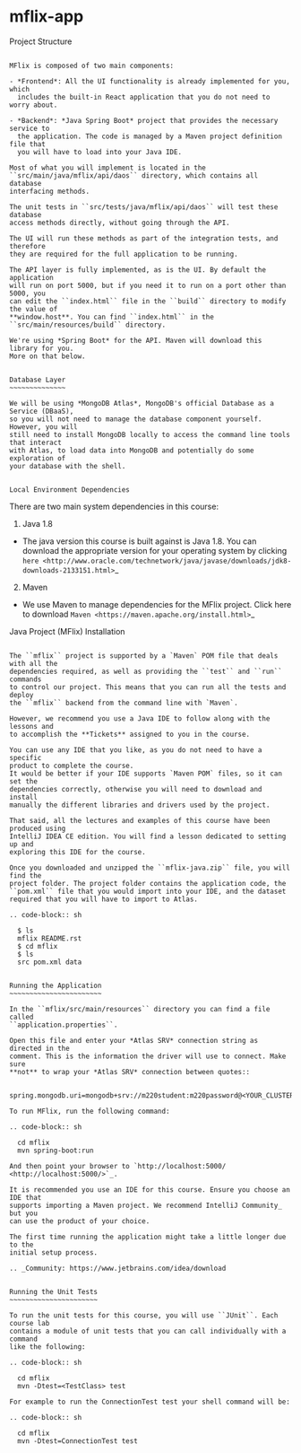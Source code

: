 # mflix-app

Project Structure
~~~~~~~~~~~~~~~~~

MFlix is composed of two main components:

- *Frontend*: All the UI functionality is already implemented for you, which
  includes the built-in React application that you do not need to worry about.

- *Backend*: *Java Spring Boot* project that provides the necessary service to
  the application. The code is managed by a Maven project definition file that
  you will have to load into your Java IDE.

Most of what you will implement is located in the
``src/main/java/mflix/api/daos`` directory, which contains all database
interfacing methods.

The unit tests in ``src/tests/java/mflix/api/daos`` will test these database
access methods directly, without going through the API.

The UI will run these methods as part of the integration tests, and therefore
they are required for the full application to be running.

The API layer is fully implemented, as is the UI. By default the application
will run on port 5000, but if you need it to run on a port other than 5000, you
can edit the ``index.html`` file in the ``build`` directory to modify the value of
**window.host**. You can find ``index.html`` in the
``src/main/resources/build`` directory.

We're using *Spring Boot* for the API. Maven will download this library for you.
More on that below.


Database Layer
~~~~~~~~~~~~~~

We will be using *MongoDB Atlas*, MongoDB's official Database as a Service (DBaaS),
so you will not need to manage the database component yourself. However, you will
still need to install MongoDB locally to access the command line tools that interact
with Atlas, to load data into MongoDB and potentially do some exploration of
your database with the shell.


Local Environment Dependencies
~~~~~~~~~~~~~~~~~~~~~~~~~~~~~~

There are two main system dependencies in this course:


1. Java 1.8

  * The java version this course is built against is Java 1.8. You can download
    the appropriate version for your operating system by clicking
    `here <http://www.oracle.com/technetwork/java/javase/downloads/jdk8-downloads-2133151.html>`_

2. Maven

  * We use Maven to manage dependencies for the MFlix project. Click here to
    download `Maven <https://maven.apache.org/install.html>`_


Java Project (MFlix) Installation
~~~~~~~~~~~~~~~~~~~~~~~~~~~~~~~~~

The ``mflix`` project is supported by a `Maven` POM file that deals with all the
dependencies required, as well as providing the ``test`` and ``run`` commands
to control our project. This means that you can run all the tests and deploy
the ``mflix`` backend from the command line with `Maven`.

However, we recommend you use a Java IDE to follow along with the lessons and
to accomplish the **Tickets** assigned to you in the course.

You can use any IDE that you like, as you do not need to have a specific
product to complete the course.
It would be better if your IDE supports `Maven POM` files, so it can set the
dependencies correctly, otherwise you will need to download and install
manually the different libraries and drivers used by the project.

That said, all the lectures and examples of this course have been produced using
IntelliJ IDEA CE edition. You will find a lesson dedicated to setting up and
exploring this IDE for the course.

Once you downloaded and unzipped the ``mflix-java.zip`` file, you will find the
project folder. The project folder contains the application code, the
``pom.xml`` file that you would import into your IDE, and the dataset
required that you will have to import to Atlas.

.. code-block:: sh

  $ ls
  mflix README.rst
  $ cd mflix
  $ ls
  src pom.xml data


Running the Application
~~~~~~~~~~~~~~~~~~~~~~~

In the ``mflix/src/main/resources`` directory you can find a file called
``application.properties``.

Open this file and enter your *Atlas SRV* connection string as directed in the
comment. This is the information the driver will use to connect. Make sure
**not** to wrap your *Atlas SRV* connection between quotes::

  spring.mongodb.uri=mongodb+srv://m220student:m220password@<YOUR_CLUSTER_URI>

To run MFlix, run the following command:

.. code-block:: sh

  cd mflix
  mvn spring-boot:run

And then point your browser to `http://localhost:5000/ <http://localhost:5000/>`_.

It is recommended you use an IDE for this course. Ensure you choose an IDE that
supports importing a Maven project. We recommend IntelliJ Community_ but you
can use the product of your choice.

The first time running the application might take a little longer due to the
initial setup process.

.. _Community: https://www.jetbrains.com/idea/download


Running the Unit Tests
~~~~~~~~~~~~~~~~~~~~~~

To run the unit tests for this course, you will use ``JUnit``. Each course lab
contains a module of unit tests that you can call individually with a command
like the following:

.. code-block:: sh

  cd mflix
  mvn -Dtest=<TestClass> test

For example to run the ConnectionTest test your shell command will be:

.. code-block:: sh

  cd mflix
  mvn -Dtest=ConnectionTest test
